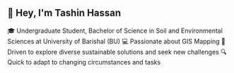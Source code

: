 ## 👋 Hey, I'm Tashin Hassan
🎓 Undergraduate Student, Bachelor of Science in Soil and Environmental Sciences at University of Barishal (BU)
💻 Passionate about GIS Mapping
🚀 Driven to explore diverse sustainable solutions and seek new challenges
🔍 Quick to adapt to changing circumstances and tasks
